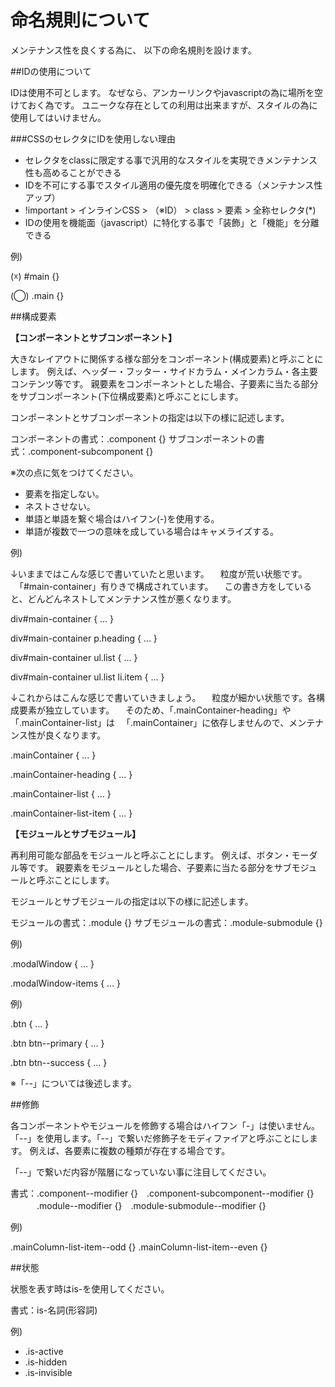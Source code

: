 命名規則について
=================

メンテナンス性を良くする為に、
以下の命名規則を設けます。

##IDの使用について

IDは使用不可とします。
なぜなら、アンカーリンクやjavascriptの為に場所を空けておく為です。
ユニークな存在としての利用は出来ますが、スタイルの為に使用してはいけません。

###CSSのセレクタにIDを使用しない理由

 * セレクタをclassに限定する事で汎用的なスタイルを実現できメンテナンス性も高めることができる
 * IDを不可にする事でスタイル適用の優先度を明確化できる（メンテナンス性アップ）
  * !important > インラインCSS > （※ID） > class > 要素 > 全称セレクタ(*)
 * IDの使用を機能面（javascript）に特化する事で「装飾」と「機能」を分離できる

例)

(☓)
\#main {}

(◯)
.main {}


##構成要素

__【コンポーネントとサブコンポーネント】__

大きなレイアウトに関係する様な部分をコンポーネント(構成要素)と呼ぶことにします。
例えば、ヘッダー・フッター・サイドカラム・メインカラム・各主要コンテンツ等です。
親要素をコンポーネントとした場合、子要素に当たる部分をサブコンポーネント(下位構成要素)と呼ぶことにします。

コンポーネントとサブコンポーネントの指定は以下の様に記述します。

コンポーネントの書式：.component {}
サブコンポーネントの書式：.component-subcomponent {}

※次の点に気をつけてください。

 * 要素を指定しない。
 * ネストさせない。
 * 単語と単語を繋ぐ場合はハイフン(-)を使用する。
 * 単語が複数で一つの意味を成している場合はキャメライズする。

例)

↓いままではこんな感じで書いていたと思います。
　粒度が荒い状態です。
　「#main-container」有りきで構成されています。
　この書き方をしていると、どんどんネストしてメンテナンス性が悪くなります。

div#main-container {
  ...
}

div#main-container p.heading {
  ...
}

div#main-container ul.list {
  ...
}

div#main-container ul.list li.item {
  ...
}


↓これからはこんな感じで書いていきましょう。
　粒度が細かい状態です。各構成要素が独立しています。
　そのため、「.mainContainer-heading」や「.mainContainer-list」は
　「.mainContainer」に依存しませんので、メンテナンス性が良くなります。


.mainContainer {
  ...
}

.mainContainer-heading {
  ...
}

.mainContainer-list {
  ...
}

.mainContainer-list-item {
  ...
}



__【モジュールとサブモジュール】__

再利用可能な部品をモジュールと呼ぶことにします。
例えば、ボタン・モーダル等です。
親要素をモジュールとした場合、子要素に当たる部分をサブモジュールと呼ぶことにします。

モジュールとサブモジュールの指定は以下の様に記述します。

モジュールの書式：.module {}
サブモジュールの書式：.module-submodule {}

例)

.modalWindow {
  ...
}

.modalWindow-items {
  ...
}


例)

.btn {
  ...
}

.btn btn--primary {
  ...
}

.btn btn--success {
  ...
}

※「--」については後述します。


##修飾

各コンポーネントやモジュールを修飾する場合はハイフン「-」は使いません。
「--」を使用します。「--」で繋いだ修飾子をモディファイアと呼ぶことにします。
例えば、各要素に複数の種類が存在する場合です。

「--」で繋いだ内容が階層になっていない事に注目してください。

書式：.component--modifier {}　.component-subcomponent--modifier {}
　　　.module--modifier {}　.module-submodule--modifier {}

例)

.mainColumn-list-item--odd {}
.mainColumn-list-item--even {}


##状態

状態を表す時はis-を使用してください。

書式：is-名詞(形容詞)

例)

 * .is-active
 * .is-hidden
 * .is-invisible
